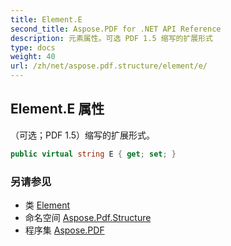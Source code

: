 ```yaml
---
title: Element.E
second_title: Aspose.PDF for .NET API Reference
description: 元素属性。可选 PDF 1.5 缩写的扩展形式
type: docs
weight: 40
url: /zh/net/aspose.pdf.structure/element/e/
---
```

## Element.E 属性

（可选；PDF 1.5）缩写的扩展形式。

```csharp
public virtual string E { get; set; }
```

### 另请参见

* 类 [Element](../)
* 命名空间 [Aspose.Pdf.Structure](../../../aspose.pdf.structure/)
* 程序集 [Aspose.PDF](../../../)